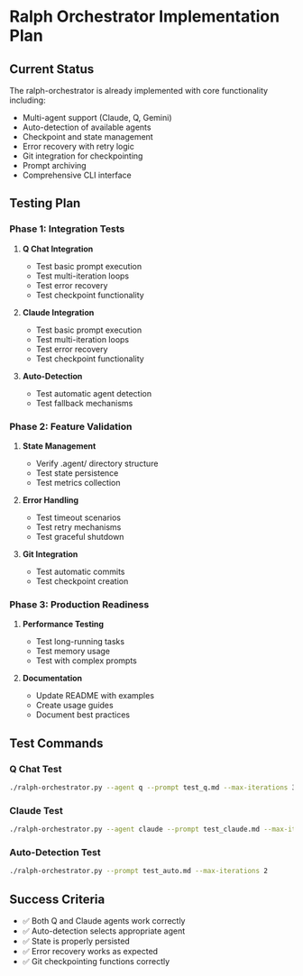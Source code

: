 # Ralph Orchestrator Implementation Plan

## Current Status
The ralph-orchestrator is already implemented with core functionality including:
- Multi-agent support (Claude, Q, Gemini)
- Auto-detection of available agents
- Checkpoint and state management
- Error recovery with retry logic
- Git integration for checkpointing
- Prompt archiving
- Comprehensive CLI interface

## Testing Plan

### Phase 1: Integration Tests
1. **Q Chat Integration**
   - Test basic prompt execution
   - Test multi-iteration loops
   - Test error recovery
   - Test checkpoint functionality

2. **Claude Integration**
   - Test basic prompt execution
   - Test multi-iteration loops
   - Test error recovery
   - Test checkpoint functionality

3. **Auto-Detection**
   - Test automatic agent detection
   - Test fallback mechanisms

### Phase 2: Feature Validation
1. **State Management**
   - Verify .agent/ directory structure
   - Test state persistence
   - Test metrics collection

2. **Error Handling**
   - Test timeout scenarios
   - Test retry mechanisms
   - Test graceful shutdown

3. **Git Integration**
   - Test automatic commits
   - Test checkpoint creation

### Phase 3: Production Readiness
1. **Performance Testing**
   - Test long-running tasks
   - Test memory usage
   - Test with complex prompts

2. **Documentation**
   - Update README with examples
   - Create usage guides
   - Document best practices

## Test Commands

### Q Chat Test
```bash
./ralph-orchestrator.py --agent q --prompt test_q.md --max-iterations 3
```

### Claude Test
```bash
./ralph-orchestrator.py --agent claude --prompt test_claude.md --max-iterations 3
```

### Auto-Detection Test
```bash
./ralph-orchestrator.py --prompt test_auto.md --max-iterations 2
```

## Success Criteria
- ✅ Both Q and Claude agents work correctly
- ✅ Auto-detection selects appropriate agent
- ✅ State is properly persisted
- ✅ Error recovery works as expected
- ✅ Git checkpointing functions correctly